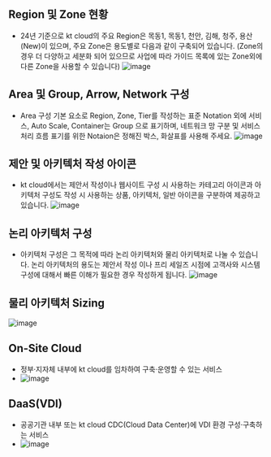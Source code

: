 ## Region 및 Zone 현황
- 24년 기준으로 kt cloud의 주요 Region은 목동1, 목동1, 천안, 김해, 청주, 용산(New)이 있으며, 주요 Zone은 용도별로 다음과 같이 구축되어 있습니다. (Zone의 경우 더 다양하고 세분화 되어 있으므로 사업에 따라 가이드 목록에 있는 Zone외에 다른 Zone을 사용할 수 있습니다)
![image](https://github.com/user-attachments/assets/330bbd43-e530-4529-a0e5-af0ec28bd5fb)

## Area 및 Group, Arrow, Network 구성
- Area 구성 기본 요소로 Region, Zone, Tier를 작성하는 표준 Notation 외에 서비스, Auto Scale, Container는 Group 으로 표기하며, 네트워크 망 구분 및 서비스 처리 흐름 표기를 위한 Notaion은 정해진 박스, 화살표를 사용해 주세요.
![image](https://github.com/user-attachments/assets/2ac539c0-6dc3-4315-89da-4be13d9e1528)

## 제안 및 아키텍처 작성 아이콘
- kt cloud에서는 제안서 작성이나 웹사이트 구성 시 사용하는 카테고리 아이콘과 아키텍처 구성도 작성 시 사용하는 상품, 아키텍처, 일반 아이콘을 구분하여 제공하고 있습니다.
![image](https://github.com/user-attachments/assets/9c2eca28-6d8a-4ea5-863a-a9bc572d427e)

## 논리 아키텍처 구성
- 아키텍처 구성은 그 목적에 따라 논리 아키텍처와 물리 아키텍처로 나눌 수 있습니다. 논리 아키텍처의 용도는 제안서 작성 이나 프리 세일즈 시점에 고객사와 시스템 구성에 대해서 빠른 이해가 필요한 경우 작성하게 됩니다.
![image](https://github.com/user-attachments/assets/07002964-a6a8-4620-a626-14cf3b8cad96)

## 물리 아키텍처 Sizing
![image](https://github.com/user-attachments/assets/65825edb-94aa-485d-bb01-284850ce1b3b)

## On-Site Cloud
- 정부·지자체 내부에 kt cloud를 임차하여 구축·운영할 수 있는 서비스
- ![image](https://github.com/user-attachments/assets/62adea07-d39a-40c2-a363-c2af1ce6e359)

## DaaS(VDI)
- 공공기관 내부 또는 kt cloud CDC(Cloud Data Center)에 VDI 환경 구성·구축하는 서비스
- ![image](https://github.com/user-attachments/assets/2742b905-1153-499d-8edc-80f7fc6ba264)
